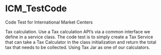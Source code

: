 # ICM_TestCode
Code Test for International Market Centers

Tax calculation. Use a Tax calculation API’s via a common interface we define in a service class.
The code test is to simply create a Tax Service that can take a Tax Calculator in the class initialization and return the total tax that needs to be collected.
Using Tax Jar as one of our calculators.
